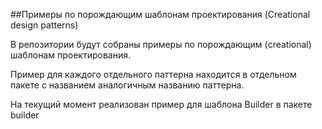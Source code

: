 ##Примеры по порождающим шаблонам проектирования (Creational design patterns) 

В репозитории будут собраны примеры по порождающим (creational) 
шаблонам проектирования.

Пример для каждого отдельного паттерна находится в отдельном пакете с 
названием аналогичным названию паттерна.

На текущий момент реализован пример для шаблона Builder в пакете builder 
